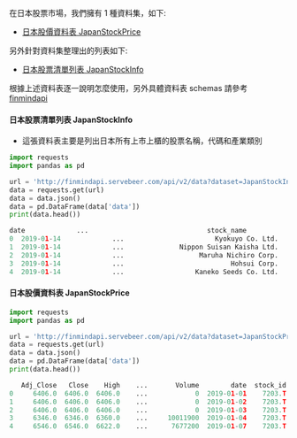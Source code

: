 在日本股票市場，我們擁有 1 種資料集，如下:

- [日本股價資料表 JapanStockPrice](https://finmind.github.io/tutor/JapanStock/#japanstockprice)

另外針對資料集整理出的列表如下:

- [日本股票清單列表 JapanStockInfo](https://finmind.github.io/tutor/JapanStock/#japanstockinfo)

根據上述資料表逐一說明怎麼使用，另外具體資料表 schemas 請參考 [finmindapi](http://finmindapi.servebeer.com/docs#/default/method_api_v2_data_get)

#### 日本股票清單列表 JapanStockInfo

- 這張資料表主要是列出日本所有上市上櫃的股票名稱，代碼和產業類別

```python
import requests
import pandas as pd

url = 'http://finmindapi.servebeer.com/api/v2/data?dataset=JapanStockInfo'
data = requests.get(url)
data = data.json()
data = pd.DataFrame(data['data'])
print(data.head())

date             ...                              stock_name
0  2019-01-14             ...                       Kyokuyo Co. Ltd. 
1  2019-01-14             ...              Nippon Suisan Kaisha Ltd. 
2  2019-01-14             ...                   Maruha Nichiro Corp. 
3  2019-01-14             ...                           Hohsui Corp. 
4  2019-01-14             ...                  Kaneko Seeds Co. Ltd.
```

#### 日本股價資料表 JapanStockPrice

```python
import requests
import pandas as pd

url = 'http://finmindapi.servebeer.com/api/v2/data?dataset=JapanStockPrice&stock_id=7203.T&date=2019-01-01'
data = requests.get(url)
data = data.json()
data = pd.DataFrame(data['data'])
print(data.head())

   Adj_Close   Close    High    ...       Volume        date  stock_id
0     6406.0  6406.0  6406.0    ...            0  2019-01-01    7203.T
1     6406.0  6406.0  6406.0    ...            0  2019-01-02    7203.T
2     6406.0  6406.0  6406.0    ...            0  2019-01-03    7203.T
3     6346.0  6346.0  6360.0    ...     10011900  2019-01-04    7203.T
4     6546.0  6546.0  6622.0    ...      7677200  2019-01-07    7203.T
```